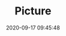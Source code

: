 ---
weight: 1
images:
- /images/edited/32.jpeg
title: Picture
date: 2020-09-17 09:45:48
tags:
- luminar
- work
---